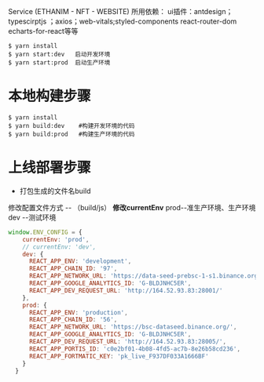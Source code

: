 Service (ETHANIM - NFT - WEBSITE)
所用依赖： ui插件：antdesign；typescirptjs ；axios；web-vitals;styled-components react-router-dom echarts-for-react等等

```console
$ yarn install
$ yarn start:dev   启动开发环境
$ yarn start:prod  启动生产环境
```
# 本地构建步骤
```console
$ yarn install
$ yarn build:dev    #构建开发环境的代码
$ yarn build:prod   #构建生产环境的代码
```
# 上线部署步骤

- 打包生成的文件名build 

修改配置文件方式 -- （build/js）
**修改currentEnv**
prod--准生产环境、生产环境
dev --测试环境

```js
window.ENV_CONFIG = {
    currentEnv: 'prod',
    // currentEnv: 'dev',
    dev: {
      REACT_APP_ENV: 'development',
      REACT_APP_CHAIN_ID: '97',
      REACT_APP_NETWORK_URL: 'https://data-seed-prebsc-1-s1.binance.org:8545/',
      REACT_APP_GOOGLE_ANALYTICS_ID: 'G-BLDJNHC5ER',
      REACT_APP_DEV_REQUEST_URL: 'http://164.52.93.83:28001/'
    },
    prod: {
      REACT_APP_ENV: 'production',
      REACT_APP_CHAIN_ID: '56',
      REACT_APP_NETWORK_URL: 'https://bsc-dataseed.binance.org/',
      REACT_APP_GOOGLE_ANALYTICS_ID: 'G-BLDJNHC5ER',
      REACT_APP_DEV_REQUEST_URL: 'http://164.52.93.83:28005/',
      REACT_APP_PORTIS_ID: 'c0e2bf01-4b08-4fd5-ac7b-8e26b58cd236',
      REACT_APP_FORTMATIC_KEY: 'pk_live_F937DF033A1666BF'
    }
  }
```


